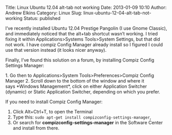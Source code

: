 Title: Linux Ubuntu 12.04 alt-tab not working
Date: 2013-01-09 10:10
Author: Andrew Elkins
Category: Linux
Slug: linux-ubuntu-12-04-alt-tab-not-working
Status: published

I’ve recently installed Ubuntu 12.04 Prestige Pangolin (I use Gnome
Classic), and immediately noticed that the alt+tab shortcut wasn’t
working. I tried fixing it within Applications&gt;Systems
Tools&gt;System Settings, but that did not work. I have compiz Config
Manager already install so I figured I could use that version instead
(it looks nicer anyway).

<div>

Finally, I’ve found this solution on a forum, by installing Compiz
Config Settings Manager:
</p>
1.  Go then to Applications&gt;System Tools&gt;Preferences&gt;Compiz
    Config Manager
2.  Scroll down to the bottom of the window and where it says *Windows
    Management*, click on either Application Switcher (dynamic) or
    Static Application Switcher, depending on which you prefer.

If you need to install Compiz Config Manager:

1.  Click Alt+Ctrl+T, to open the Terminal
2.  Type this: `sudo apt-get install compizconfig-settings-manager`,
3.  Or search for **compizconfig-settings-manager** in the Software
    Center and install from there.

</div>
